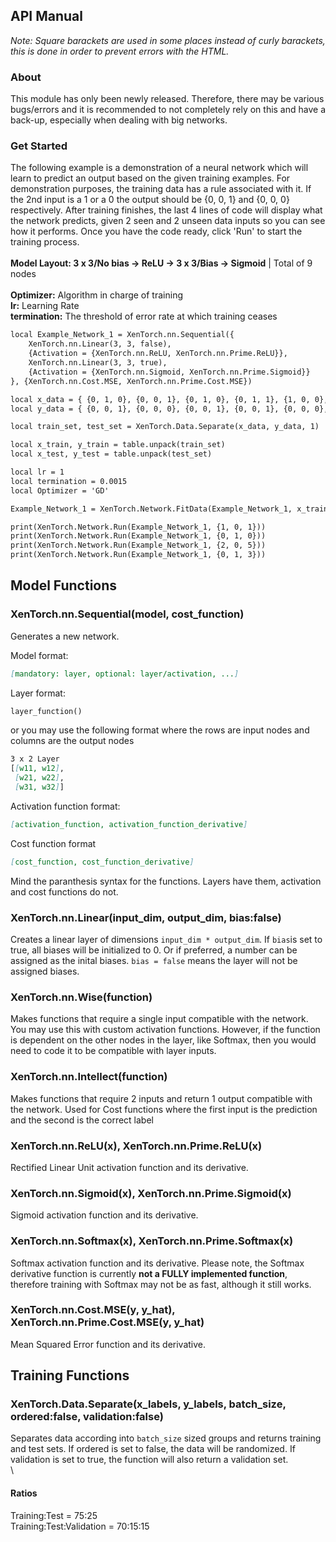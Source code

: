 ## API Manual
*Note: Square barackets are used in some places instead of curly barackets, this is done in order to prevent errors with the HTML.*

### About

This module has only been newly released. Therefore, there may be various bugs/errors and it is recommended to not completely rely on this and have a back-up, especially when dealing with big networks.

### Get Started

The following example is a demonstration of a neural network which will learn to predict an output based on the given training examples.
For demonstration purposes, the training data has a rule associated with it. If the 2nd input is a 1 or a 0 the output should be {0, 0, 1} and {0, 0, 0} respectively.
After training finishes, the last 4 lines of code will display what the network predicts, given 2 seen and 2 unseen data inputs so you can see how it performs. Once you have the code ready, click 'Run' to start the training process.
\
\
**Model Layout: 3 x 3/No bias -> ReLU -> 3 x 3/Bias -> Sigmoid** | Total of 9 nodes
\
\
**Optimizer:** Algorithm in charge of training\
**lr:** Learning Rate \
**termination:** The threshold of error rate at which training ceases

```markdown
local Example_Network_1 = XenTorch.nn.Sequential({
	XenTorch.nn.Linear(3, 3, false),
	{Activation = {XenTorch.nn.ReLU, XenTorch.nn.Prime.ReLU}},
	XenTorch.nn.Linear(3, 3, true),
	{Activation = {XenTorch.nn.Sigmoid, XenTorch.nn.Prime.Sigmoid}}
}, {XenTorch.nn.Cost.MSE, XenTorch.nn.Prime.Cost.MSE})

local x_data = { {0, 1, 0}, {0, 0, 1}, {0, 1, 0}, {0, 1, 1}, {1, 0, 0}, {1, 0, 1}, {1, 1, 0}, {1, 1, 1} }
local y_data = { {0, 0, 1}, {0, 0, 0}, {0, 0, 1}, {0, 0, 1}, {0, 0, 0}, {0, 0, 0}, {0, 0, 1}, {0, 0, 1} }

local train_set, test_set = XenTorch.Data.Separate(x_data, y_data, 1)

local x_train, y_train = table.unpack(train_set)
local x_test, y_test = table.unpack(test_set)

local lr = 1
local termination = 0.0015
local Optimizer = 'GD'

Example_Network_1 = XenTorch.Network.FitData(Example_Network_1, x_train, y_train, Optimizer, lr, x_test, y_test, termination)

print(XenTorch.Network.Run(Example_Network_1, {1, 0, 1}))
print(XenTorch.Network.Run(Example_Network_1, {0, 1, 0}))
print(XenTorch.Network.Run(Example_Network_1, {2, 0, 5}))
print(XenTorch.Network.Run(Example_Network_1, {0, 1, 3}))
```

## Model Functions


### XenTorch.nn.Sequential(model, cost_function)

Generates a new network.

Model format:
```markdown
[mandatory: layer, optional: layer/activation, ...]
```

Layer format:
```markdown
layer_function()
```
or you may use the following format where the rows are input nodes and columns are the output nodes
```markdown
3 x 2 Layer
[[w11, w12],
 [w21, w22],
 [w31, w32]]
```

Activation function format:
```markdown
[activation_function, activation_function_derivative]
```

Cost function format
```markdown
[cost_function, cost_function_derivative]
```

Mind the paranthesis syntax for the functions. Layers have them, activation and cost functions do not.

### XenTorch.nn.Linear(input_dim, output_dim, bias:false)
Creates a linear layer of dimensions `input_dim * output_dim`. If `bias`is set to true, all biases will be initialized to 0. Or if preferred, a number can be assigned as the inital biases. `bias = false` means the layer will not be assigned biases.

### XenTorch.nn.Wise(function)
Makes functions that require a single input compatible with the network. You may use this with custom activation functions. However, if the function is dependent on the other nodes in the layer, like Softmax, then you would need to code it to be compatible with layer inputs.

### XenTorch.nn.Intellect(function)
Makes functions that require 2 inputs and return 1 output compatible with the network. Used for Cost functions where the first input is the prediction and the second is the correct label

### XenTorch.nn.ReLU(x), XenTorch.nn.Prime.ReLU(x)
Rectified Linear Unit activation function and its derivative.

### XenTorch.nn.Sigmoid(x), XenTorch.nn.Prime.Sigmoid(x)
Sigmoid activation function and its derivative.

### XenTorch.nn.Softmax(x), XenTorch.nn.Prime.Softmax(x)
Softmax activation function and its derivative. Please note, the Softmax derivative function is currently **not a FULLY implemented function**, therefore training with Softmax may not be as fast, although it still works.

### XenTorch.nn.Cost.MSE(y, y_hat), XenTorch.nn.Prime.Cost.MSE(y, y_hat)
Mean Squared Error function and its derivative.

## Training Functions


### XenTorch.Data.Separate(x_labels, y_labels, batch_size, ordered:false, validation:false)
Separates data according into `batch_size` sized groups and returns training and test sets. If ordered is set to false, the data will be randomized. If validation is set to true, the function will also return a validation set.\
\
#### **Ratios**
Training:Test = 75:25\
Training:Test:Validation = 70:15:15
